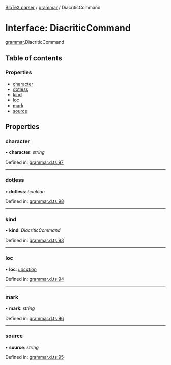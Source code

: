 [BibTeX parser](../README.md) / [grammar](../modules/grammar.md) / DiacriticCommand

# Interface: DiacriticCommand

[grammar](../modules/grammar.md).DiacriticCommand

## Table of contents

### Properties

- [character](grammar.diacriticcommand.md#character)
- [dotless](grammar.diacriticcommand.md#dotless)
- [kind](grammar.diacriticcommand.md#kind)
- [loc](grammar.diacriticcommand.md#loc)
- [mark](grammar.diacriticcommand.md#mark)
- [source](grammar.diacriticcommand.md#source)

## Properties

### character

• **character**: *string*

Defined in: [grammar.d.ts:97](https://github.com/retorquere/bibtex-parser/blob/master/grammar.d.ts#L97)

___

### dotless

• **dotless**: *boolean*

Defined in: [grammar.d.ts:98](https://github.com/retorquere/bibtex-parser/blob/master/grammar.d.ts#L98)

___

### kind

• **kind**: *DiacriticCommand*

Defined in: [grammar.d.ts:93](https://github.com/retorquere/bibtex-parser/blob/master/grammar.d.ts#L93)

___

### loc

• **loc**: [*Location*](grammar.location.md)

Defined in: [grammar.d.ts:94](https://github.com/retorquere/bibtex-parser/blob/master/grammar.d.ts#L94)

___

### mark

• **mark**: *string*

Defined in: [grammar.d.ts:96](https://github.com/retorquere/bibtex-parser/blob/master/grammar.d.ts#L96)

___

### source

• **source**: *string*

Defined in: [grammar.d.ts:95](https://github.com/retorquere/bibtex-parser/blob/master/grammar.d.ts#L95)
